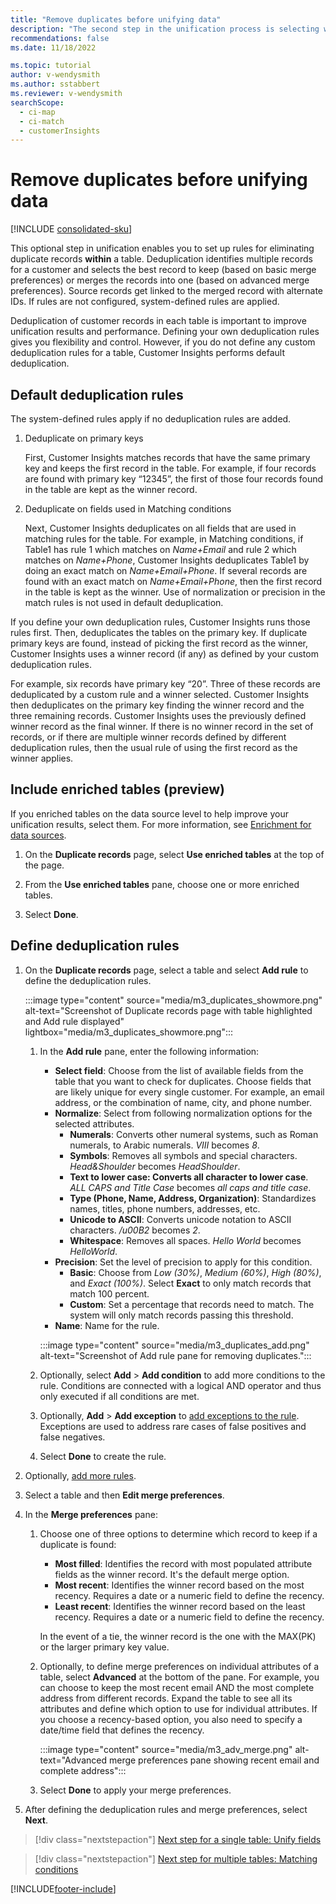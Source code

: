 ```yaml
---
title: "Remove duplicates before unifying data"
description: "The second step in the unification process is selecting which record to keep when duplicates are found."
recommendations: false
ms.date: 11/18/2022

ms.topic: tutorial
author: v-wendysmith
ms.author: sstabbert
ms.reviewer: v-wendysmith
searchScope: 
  - ci-map
  - ci-match
  - customerInsights
---
```


# Remove duplicates before unifying data

[!INCLUDE [consolidated-sku](./includes/consolidated-sku.md)]

This optional step in unification enables you to set up rules for eliminating duplicate records **within** a table. Deduplication identifies multiple records for a customer and selects the best record to keep (based on basic merge preferences) or merges the records into one (based on advanced merge preferences). Source records get linked to the merged record with alternate IDs. If rules are not configured, system-defined rules are applied.

Deduplication of customer records in each table is important to improve unification results and performance. Defining your own deduplication rules gives you flexibility and control. However, if you do not define any custom deduplication rules for a table, Customer Insights performs default deduplication.

## Default deduplication rules

The system-defined rules apply if no deduplication rules are added.

1. Deduplicate on primary keys

   First, Customer Insights matches records that have the same primary key and keeps the first record in the table.  For example, if four records are found with primary key “12345”, the first of those four records found in the table are kept as the winner record.

1. Deduplicate on fields used in Matching conditions

   Next, Customer Insights deduplicates on all fields that are used in matching rules for the table. For example, in Matching conditions, if Table1 has rule 1 which matches on *Name+Email* and rule 2 which matches on *Name+Phone*, Customer Insights deduplicates Table1 by doing an exact match on *Name+Email+Phone*. If several records are found with an exact match on *Name+Email+Phone*, then the first record in the table is kept as the winner. Use of normalization or precision in the match rules is not used in default deduplication.

If you define your own deduplication rules, Customer Insights runs those rules first. Then, deduplicates the tables on the primary key. If duplicate primary keys are found, instead of picking the first record as the winner, Customer Insights uses a winner record (if any)  as defined by your custom deduplication rules.

For example, six records have primary key “20”. Three of these records are deduplicated by a custom rule and a winner selected. Customer Insights then deduplicates on the primary key finding the winner record and the three remaining records. Customer Insights uses the previously defined winner record as the final winner. If there is no winner record in the set of records, or if there are multiple winner records defined by different deduplication rules, then the usual rule of using the first record as the winner applies.

## Include enriched tables (preview)

If you enriched tables on the data source level to help improve your unification results, select them. For more information, see [Enrichment for data sources](data-sources-enrichment.md).

1. On the **Duplicate records** page, select **Use enriched tables** at the top of the page.

1. From the **Use enriched tables** pane, choose one or more enriched tables.

1. Select **Done**.

## Define deduplication rules

1. On the **Duplicate records** page, select a table and select **Add rule** to define the deduplication rules.

   :::image type="content" source="media/m3_duplicates_showmore.png" alt-text="Screenshot of Duplicate records page with table highlighted and Add rule displayed"  lightbox="media/m3_duplicates_showmore.png":::

   1. In the **Add rule** pane, enter the following information:
      - **Select field**: Choose from the list of available fields from the table that you want to check for duplicates. Choose fields that are likely unique for every single customer. For example, an email address, or the combination of name, city, and phone number.
      - **Normalize**: Select from following normalization options for the selected attributes.
        - **Numerals**: Converts other numeral systems, such as Roman numerals, to Arabic numerals. *VIII* becomes *8*.
        - **Symbols**: Removes all symbols and special characters. *Head&Shoulder* becomes *HeadShoulder*.
        - **Text to lower case: Converts all character to lower case**. *ALL CAPS and Title Case* becomes *all caps and title case*.
        - **Type (Phone, Name, Address, Organization)**: Standardizes names, titles, phone numbers, addresses, etc.
        - **Unicode to ASCII**: Converts unicode notation to ASCII characters. */u00B2* becomes *2*.
        - **Whitespace**: Removes all spaces. *Hello   World* becomes *HelloWorld*.
      - **Precision**: Set the level of precision to apply for this condition.
        - **Basic**: Choose from *Low (30%)*, *Medium (60%)*, *High (80%)*, and *Exact (100%)*. Select **Exact** to only match records that match 100 percent.
        - **Custom**: Set a percentage that records need to match. The system will only match records passing this threshold.
      - **Name**: Name for the rule.

      :::image type="content" source="media/m3_duplicates_add.png" alt-text="Screenshot of Add rule pane for removing duplicates.":::

   1. Optionally, select **Add** > **Add condition** to add more conditions to the rule. Conditions are connected with a logical AND operator and thus only executed if all conditions are met.

   1. Optionally, **Add** > **Add exception** to [add exceptions to the rule](data-unification-match-tables.md#add-exceptions-to-a-rule). Exceptions are used to address rare cases of false positives and false negatives.

   1. Select **Done** to create the rule.

1. Optionally, [add more rules](#define-deduplication-rules).

1. Select a table and then **Edit merge preferences**.

1. In the **Merge preferences** pane:
   1. Choose one of three options to determine which record to keep if a duplicate is found:
      - **Most filled**: Identifies the record with most populated attribute fields as the winner record. It's the default merge option.
      - **Most recent**: Identifies the winner record based on the most recency. Requires a date or a numeric field to define the recency.
      - **Least recent**: Identifies the winner record based on the least recency. Requires a date or a numeric field to define the recency.

      In the event of a tie, the winner record is the one with the MAX(PK) or the larger primary key value.

   1. Optionally, to define merge preferences on individual attributes of a table, select **Advanced** at the bottom of the pane. For example, you can choose to keep the most recent email AND the most complete address from different records. Expand the table to see all its attributes and define which option to use for individual attributes. If you choose a recency-based option, you also need to specify a date/time field that defines the recency.

      :::image type="content" source="media/m3_adv_merge.png" alt-text="Advanced merge preferences pane showing recent email and complete address":::

   1. Select **Done** to apply your merge preferences.

1. After defining the deduplication rules and merge preferences, select **Next**.
  
> [!div class="nextstepaction"]
> [Next step for a single table: Unify fields](data-unification-merge-tables.md)

> [!div class="nextstepaction"]
> [Next step for multiple tables: Matching conditions](data-unification-match-tables.md)

[!INCLUDE[footer-include](includes/footer-banner.md)]
